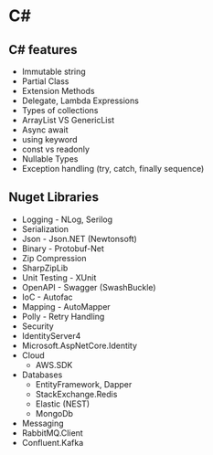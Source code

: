 # C#

## C# features

* Immutable string
* Partial Class
* Extension Methods
* Delegate, Lambda Expressions
* Types of collections
* ArrayList VS GenericList
* Async await
* using keyword
* const vs readonly
* Nullable Types
* Exception handling (try, catch, finally sequence)

## Nuget Libraries

* Logging - NLog, Serilog
* Serialization
 * Json - Json.NET (Newtonsoft)
 * Binary - Protobuf-Net
* Zip Compression
 * SharpZipLib
* Unit Testing - XUnit
* OpenAPI - Swagger (SwashBuckle)
* IoC - Autofac
* Mapping - AutoMapper
* Polly - Retry Handling
* Security
 * IdentityServer4
 * Microsoft.AspNetCore.Identity
* Cloud
  * AWS.SDK
* Databases
  * EntityFramework, Dapper
  * StackExchange.Redis
  * Elastic (NEST)
  * MongoDb
* Messaging
 * RabbitMQ.Client
 * Confluent.Kafka
